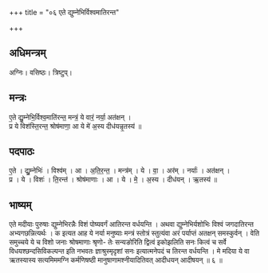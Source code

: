 +++
title = "०६ एते द्युम्नेभिर्विश्वमातिरन्त"

+++
## अधिमन्त्रम्
अग्निः। वसिष्ठः। त्रिष्टुप्।

## मन्त्रः
ए॒ते द्यु॒म्नेभि॒र्विश्व॒माति॑रन्त॒ मन्त्रं॒ ये वारं॒ नर्या॒ अत॑क्षन् ।  
प्र ये विश॑स्ति॒रन्त॒ श्रोष॑माणा॒ आ ये मे॑ अ॒स्य दीध॑यन्नृ॒तस्य॑ ॥

## पदपाठः
ए॒ते । द्यु॒म्नेभिः॑ । विश्व॑म् । आ । अ॒ति॒र॒न्त॒ । मन्त्र॑म् । ये । वा॒ । अर॑म् । नर्याः॑ । अत॑क्षन् ।  
प्र । ये । विशः॑ । ति॒रन्त॑ । श्रोष॑माणाः । आ । ये । मे॒ । अ॒स्य । दीध॑यन् । ऋ॒तस्य॑ ॥

## भाष्यम्
एते मदीयाः पुरुषाः द्युम्नेभिरन्नैः विशं पोष्यवर्गं आतिरन्त वर्धयन्ति । अथवा द्युम्नेभिर्यशोभिः विश्वं जगदातिरन्त अभ्यगछन्नित्यर्थः । क इत्यत आह ये नर्या मनुष्याः मन्त्रं स्तोत्रं स्तुत्यंवा अरं पर्याप्तं अतक्षन् समस्कुर्वन् । वेति समुच्चये ये च विशो जनाः श्रोषमाणाः श्रृणो- तेः सन्यङोरिति द्वित्वं इकोझलिति सनः कित्वं च सर्वे विधयश्छन्दसिविकल्पन्त इति नभवतः ज्ञाश्रुस्मृदृशां सनः इत्यात्मनेपदं च तिरन्त वर्धयन्ति । मे मदिया ये वा ऋतस्यास्य सत्यमिममग्नि कर्मणिषष्ठी मानुषाणामश्नीयादितिवत् आदीधयन् आदीषयन् ॥ ६ ॥